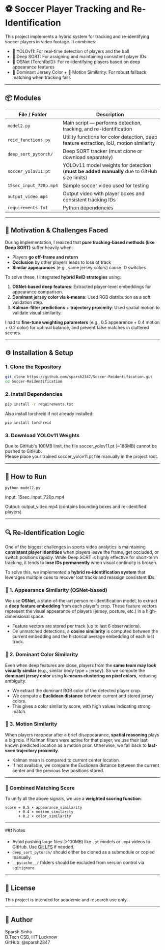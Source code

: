 # ⚽ Soccer Player Tracking and Re-Identification

This project implements a hybrid system for tracking and re-identifying soccer players in video footage. It combines:

- 🧠 YOLOv11: For real-time detection of players and the ball  
- 🔄 Deep SORT: For assigning and maintaining consistent player IDs  
- 🧬 OSNet (TorchReID): For re-identifying players based on deep appearance features  
- 🎨 Dominant Jersey Color + 🧭 Motion Similarity: For robust fallback matching when tracking fails

---

## 📦 Modules

| File / Folder | Description |
|---------------|-------------|
| `model2.py` | Main script — performs detection, tracking, and re-identification |
| `reid_functions.py` | Utility functions for color detection, deep feature extraction, IoU, motion similarity |
| `deep_sort_pytorch/` | Deep SORT tracker (must clone or download separately) |
| `soccer_yolov11.pt` | YOLOv11 model weights for detection (**must be added manually** due to GitHub size limits) |
| `15sec_input_720p.mp4` | Sample soccer video used for testing |
| `output_video.mp4` | Output video with player boxes and consistent tracking IDs |
| `requirements.txt` | Python dependencies |

---

## 🧪 Motivation & Challenges Faced

During implementation, I realized that **pure tracking-based methods (like Deep SORT)** suffer heavily when:

- Players **go off-frame and return**  
- **Occlusion** by other players leads to loss of track  
- **Similar appearances** (e.g., same jersey colors) cause ID switches  

To solve these, I integrated **hybrid ReID strategies** using:

1. **OSNet-based deep features**: Extracted player-level embeddings for appearance comparison.
2. **Dominant jersey color via k-means**: Used RGB distribution as a soft validation step.
3. **Kalman-filter predictions** + **trajectory proximity**: Used spatial motion to validate visual similarity.

I had to **fine-tune weighting parameters** (e.g., 0.5 appearance + 0.4 motion + 0.2 color) for optimal balance, and prevent false matches in cluttered scenes.

---

## ⚙️ Installation & Setup

### 1. Clone the Repository

```bash
git clone https://github.com/sparsh2347/Soccer-Reidentification.git
cd Soccer-Reidentification
```
### 2. Install Dependencies
```bash
pip install -r requirements.txt
```
Also install torchreid if not already installed:

```bash
pip install torchreid
```

### 3. Download YOLOv11 Weights
Due to GitHub's 100MB limit, the file soccer_yolov11.pt (~186MB) cannot be pushed to GitHub.<br>
Please place your trained soccer_yolov11.pt file manually in the project root.

---

## 🚀 How to Run
```
python model2.py
```
Input: 15sec_input_720p.mp4

Output: output_video.mp4 (contains bounding boxes and re-identified players)

---

## 🔍 Re-Identification Logic

One of the biggest challenges in sports video analytics is maintaining **consistent player identities** when players leave the frame, get occluded, or switch positions rapidly. While Deep SORT is highly effective for short-term tracking, it tends to **lose IDs permanently** when visual continuity is broken.

To solve this, we implemented a **hybrid re-identification system** that leverages multiple cues to recover lost tracks and reassign consistent IDs:

### 👕 1. Appearance Similarity (OSNet-based)

We use **OSNet**, a state-of-the-art person re-identification model, to extract a **deep feature embedding** from each player's crop. These feature vectors represent the visual appearance of players (jersey, posture, etc.) in a high-dimensional space.

- Feature vectors are stored per track (up to last 6 observations).
- On unmatched detections, a **cosine similarity** is computed between the current embedding and the historical average embedding of each lost track.

### 🎨 2. Dominant Color Similarity

Even when deep features are close, players from the **same team may look visually similar** (e.g., similar body type + jersey). So we compute the **dominant jersey color** using **k-means clustering on pixel colors**, reducing ambiguity.

- We extract the dominant RGB color of the detected player crop.
- We compute a **Euclidean distance** between current and stored jersey colors.
- This gives a color similarity score, with high values indicating strong match.

### 🧭 3. Motion Similarity

When players reappear after a brief disappearance, **spatial reasoning** plays a big role. If Kalman filters were active for that player, we use their last known predicted location as a motion prior. Otherwise, we fall back to **last-seen trajectory proximity**.

- Kalman mean is compared to current center location.
- If not available, we compare the Euclidean distance between the current center and the previous few positions stored.

---

### 🧮 Combined Matching Score

To unify all the above signals, we use a **weighted scoring function**:

```text
score = 0.5 × appearance_similarity 
      + 0.4 × motion_similarity 
      + 0.2 × color_similarity
```

---

##❗ Notes

- Avoid pushing large files (>100MB) like `.pt` models or `.mp4` videos to GitHub. Use [Git LFS](https://git-lfs.github.com) if needed.
- `deep_sort_pytorch/` should either be cloned as a submodule or copied manually.
- `__pycache__/` folders should be excluded from version control via `.gitignore`.

---

## 📄 License
This project is intended for academic and research use only.

---

## 🙋 Author
Sparsh Sinha<br>
B.Tech CSB, IIIT Lucknow<br>
GitHub: @sparsh2347<br>
